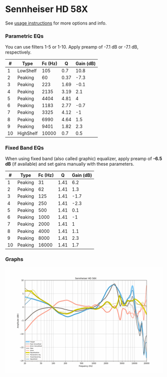 # Sennheiser HD 58X
See [usage instructions](https://github.com/jaakkopasanen/AutoEq#usage) for more options and info.

### Parametric EQs
You can use filters 1-5 or 1-10. Apply preamp of -7.1 dB or -7.1 dB, respectively.

|   # | Type      |   Fc (Hz) |    Q |   Gain (dB) |
|-----|-----------|-----------|------|-------------|
|   1 | LowShelf  |       105 | 0.7  |        10.8 |
|   2 | Peaking   |        60 | 0.37 |        -7.3 |
|   3 | Peaking   |       223 | 1.69 |        -0.1 |
|   4 | Peaking   |      2135 | 3.19 |         2.1 |
|   5 | Peaking   |      4404 | 4.81 |         4   |
|   6 | Peaking   |      1183 | 2.77 |        -0.7 |
|   7 | Peaking   |      3325 | 4.12 |        -1   |
|   8 | Peaking   |      6990 | 4.64 |         1.5 |
|   9 | Peaking   |      9401 | 1.82 |         2.3 |
|  10 | HighShelf |     10000 | 0.7  |         0.5 |

### Fixed Band EQs
When using fixed band (also called graphic) equalizer, apply preamp of **-6.5 dB** (if available) and set gains manually with these parameters.

|   # | Type    |   Fc (Hz) |    Q |   Gain (dB) |
|-----|---------|-----------|------|-------------|
|   1 | Peaking |        31 | 1.41 |         6.2 |
|   2 | Peaking |        62 | 1.41 |         1.3 |
|   3 | Peaking |       125 | 1.41 |        -1.7 |
|   4 | Peaking |       250 | 1.41 |        -2.3 |
|   5 | Peaking |       500 | 1.41 |         0.1 |
|   6 | Peaking |      1000 | 1.41 |        -1   |
|   7 | Peaking |      2000 | 1.41 |         1   |
|   8 | Peaking |      4000 | 1.41 |         1.1 |
|   9 | Peaking |      8000 | 1.41 |         2.3 |
|  10 | Peaking |     16000 | 1.41 |         1.7 |

### Graphs
![](./Sennheiser%20HD%2058X.png)
